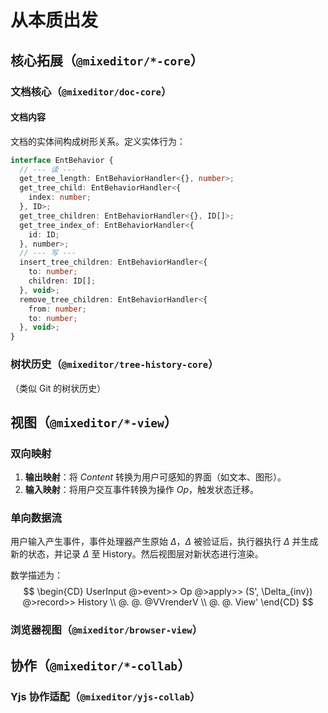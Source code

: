 # 从本质出发
## 核心拓展（`@mixeditor/*-core`）
### 文档核心（`@mixeditor/doc-core`）
#### 文档内容
文档的实体间构成树形关系。定义实体行为：
```ts
interface EntBehavior {
  // --- 读 ---
  get_tree_length: EntBehaviorHandler<{}, number>;
  get_tree_child: EntBehaviorHandler<{
    index: number;
  }, ID>;
  get_tree_children: EntBehaviorHandler<{}, ID[]>;
  get_tree_index_of: EntBehaviorHandler<{
    id: ID;
  }, number>;
  // --- 写 ---
  insert_tree_children: EntBehaviorHandler<{
    to: number;
    children: ID[];
  }, void>;
  remove_tree_children: EntBehaviorHandler<{
    from: number;
    to: number;
  }, void>;
}
```



### 树状历史（`@mixeditor/tree-history-core`）
（类似 Git 的树状历史）

## 视图（`@mixeditor/*-view`）
### 双向映射  
1. **输出映射**：将 $Content$ 转换为用户可感知的界面（如文本、图形）。  
2. **输入映射**：将用户交互事件转换为操作 $Op$，触发状态迁移。

### 单向数据流
用户输入产生事件，事件处理器产生原始 $\Delta$，$\Delta$ 被验证后，执行器执行 $\Delta$ 并生成新的状态，并记录 $\Delta$ 至 History。然后视图层对新状态进行渲染。

数学描述为：
$$
\begin{CD}
UserInput @>event>> Op @>apply>> (S', \Delta_{inv}) @>record>> History \\
@. @. @VVrenderV \\
@. @. View'
\end{CD}
$$

### 浏览器视图（`@mixeditor/browser-view`）


## 协作（`@mixeditor/*-collab`）
### Yjs 协作适配（`@mixeditor/yjs-collab`）
